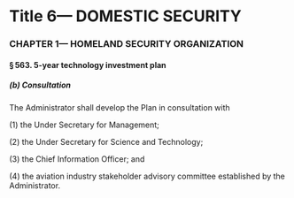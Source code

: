
# Title 6— DOMESTIC SECURITY
### CHAPTER 1— HOMELAND SECURITY ORGANIZATION
#### § 563. 5-year technology investment plan
##### (b) Consultation

The Administrator shall develop the Plan in consultation with

(1) the Under Secretary for Management;

(2) the Under Secretary for Science and Technology;

(3) the Chief Information Officer; and

(4) the aviation industry stakeholder advisory committee established by the Administrator.
